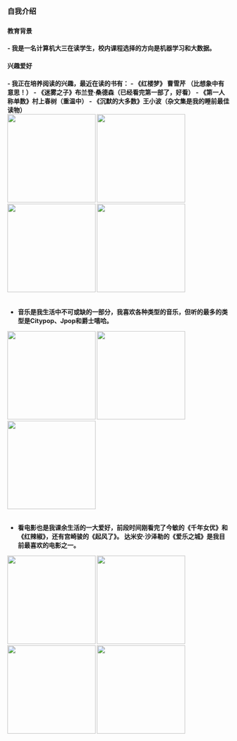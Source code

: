 

<!--
**RMDDDDF/RMDDDDF** is a ✨ _special_ ✨ repository because its `README.md` (this file) appears on your GitHub profile.

Here are some ideas to get you started:

- 🔭 I’m currently working on ...
- 🌱 I’m currently learning ...
- 👯 I’m looking to collaborate on ...
- 🤔 I’m looking for help with ...
- 💬 Ask me about ...
- 📫 How to reach me: ...
- 😄 Pronouns: ...
- ⚡ Fun fact: ...
-->
<h3>自我介绍<h3>
<h4>教育背景<h4>
- 我是一名计算机大三在读学生，校内课程选择的方向是机器学习和大数据。
<h4>兴趣爱好<h4>
- 我正在培养阅读的兴趣，最近在读的书有：
  - 《红楼梦》 曹雪芹 （比想象中有意思！）
  - 《迷雾之子》布兰登·桑德森（已经看完第一部了，好看）
  - 《第一人称单数》村上春树（重温中）
  - 《沉默的大多数》王小波（杂文集是我的睡前最佳读物）
<div>
<img src="https://img2024.cnblogs.com/blog/3509567/202408/3509567-20240828110913035-149000295.jpg" width="200">
<img src="https://img2024.cnblogs.com/blog/3509567/202408/3509567-20240828100227130-1844658490.jpg" width="200">
<img src="https://img2024.cnblogs.com/blog/3509567/202408/3509567-20240828100237904-668926665.jpg" width="200">
<img src="https://img2024.cnblogs.com/blog/3509567/202408/3509567-20240828111050651-1376013980.jpg" width="200">
<div>
<br>

- 音乐是我生活中不可或缺的一部分，我喜欢各种类型的音乐，但听的最多的类型是Citypop、Jpop和爵士嘻哈。
<div>
<img src="https://img2024.cnblogs.com/blog/3509567/202408/3509567-20240828102342575-735222645.jpg" width="200">
<img src="https://img2024.cnblogs.com/blog/3509567/202408/3509567-20240828102507684-1146400809.jpg" width="200">
<img src="https://img2024.cnblogs.com/blog/3509567/202408/3509567-20240828102442249-1677799591.jpg" width="200">
<div>
<br>

- 看电影也是我课余生活的一大爱好，前段时间刚看完了今敏的《千年女优》和《红辣椒》，还有宫崎骏的《起风了》。
达米安·沙泽勒的《爱乐之城》是我目前最喜欢的电影之一。
<div>
<img src="https://img2024.cnblogs.com/blog/3509567/202408/3509567-20240828104451938-1174079860.webp" width="200">
<img src="https://img2024.cnblogs.com/blog/3509567/202408/3509567-20240828104211910-1964619441.webp" width="200">
<img src="https://img2024.cnblogs.com/blog/3509567/202408/3509567-20240828104412656-1656308379.webp" width="200">
<img src="https://img2024.cnblogs.com/blog/3509567/202408/3509567-20240828104148298-603046222.webp" width="200">
<div>

